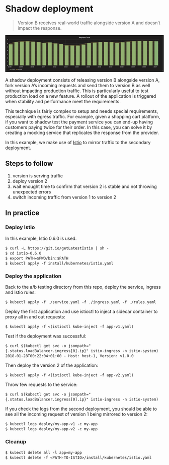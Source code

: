 Shadow deployment
=================

> Version B receives real-world traffic alongside version A and doesn’t impact
the response.

![kubernetes shadow deployment](grafana-shadow.png)

A shadow deployment consists of releasing version B alongside version A, fork
version A’s incoming requests and send them to version B as well without
impacting production traffic. This is particularly useful to test production
load on a new feature. A rollout of the application is triggered when stability
and performance meet the requirements.

This technique is fairly complex to setup and needs special requirements,
especially with egress traffic. For example, given a shopping cart platform,
if you want to shadow test the payment service you can end-up having customers
paying twice for their order. In this case, you can solve it by creating a
mocking service that replicates the response from the provider.

In this example, we make use of [Istio](https://istio.io) to mirror traffic to
the secondary deployment.

## Steps to follow

1. version is serving traffic
1. deploy version 2
1. wait enought time to confirm that version 2 is stable and not throwing
   unexpected errors
1. switch incoming traffic from version 1 to version 2

## In practice

### Deploy Istio

In this example, Istio 0.6.0 is used.

```
$ curl -L https://git.io/getLatestIstio | sh -
$ cd istio-0.6.0
$ export PATH=$PWD/bin:$PATH
$ kubectl apply -f install/kubernetes/istio.yaml
```

### Deploy the application

Back to the a/b testing directory from this repo, deploy the service, ingress
and Istio rules:

```
$ kubectl apply -f ./service.yaml -f ./ingress.yaml -f ./rules.yaml
```

Deploy the first application and use istioctl to inject a sidecar container to
proxy all in and out requests:

```
$ kubectl apply -f <(istioctl kube-inject -f app-v1.yaml)
```

Test if the deployment was successful:

```
$ curl $(kubectl get svc -o jsonpath="{.status.loadBalancer.ingress[0].ip}" istio-ingress -n istio-system)
2018-01-28T00:22:04+01:00 - Host: host-1, Version: v1.0.0
```

Then deploy the version 2 of the application:

```
$ kubectl apply -f <(istioctl kube-inject -f app-v2.yaml)
```

Throw few requests to the service:

```
$ curl $(kubectl get svc -o jsonpath="{.status.loadBalancer.ingress[0].ip}" istio-ingress -n istio-system)
```

If you check the logs from the second deployment, you should be able to see all
the incoming request of version 1 being mirrored to version 2:

```
$ kubectl logs deploy/my-app-v1 -c my-app
$ kubectl logs deploy/my-app-v2 -c my-app
```

### Cleanup

```
$ kubectl delete all -l app=my-app
$ kubectl delete -f <PATH-TO-ISTIO>/install/kubernetes/istio.yaml
```
